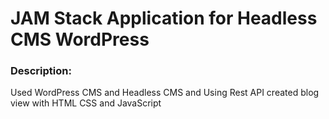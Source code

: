 # JAM Stack Application for Headless CMS WordPress

### Description: 
<p>Used WordPress CMS and Headless CMS and Using Rest API created blog view with HTML CSS and JavaScript</p>